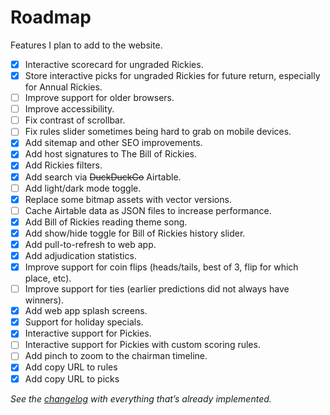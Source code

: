 # Roadmap

Features I plan to add to the website.

-   [x] Interactive scorecard for ungraded Rickies.
-   [x] Store interactive picks for ungraded Rickies for future return, especially for Annual Rickies.
-   [ ] Improve support for older browsers.
-   [ ] Improve accessibility.
-   [ ] Fix contrast of scrollbar.
-   [ ] Fix rules slider sometimes being hard to grab on mobile devices.
-   [x] Add sitemap and other SEO improvements.
-   [x] Add host signatures to The Bill of Rickies.
-   [x] Add Rickies filters.
-   [x] Add search via ~~DuckDuckGo~~ Airtable.
-   [ ] Add light/dark mode toggle.
-   [x] Replace some bitmap assets with vector versions.
-   [ ] Cache Airtable data as JSON files to increase performance.
-   [x] Add Bill of Rickies reading theme song.
-   [x] Add show/hide toggle for Bill of Rickies history slider.
-   [x] Add pull-to-refresh to web app.
-   [x] Add adjudication statistics.
-   [x] Improve support for coin flips (heads/tails, best of 3, flip for which place, etc).
-   [ ] Improve support for ties (earlier predictions did not always have winners).
-   [x] Add web app splash screens.
-   [x] Support for holiday specials.
-   [x] Interactive support for Pickies.
-   [ ] Interactive support for Pickies with custom scoring rules.
-   [ ] Add pinch to zoom to the chairman timeline.
-   [x] Add copy URL to rules
-   [x] Add copy URL to picks

_See the [changelog](Changelog.md) with everything that’s already implemented._
